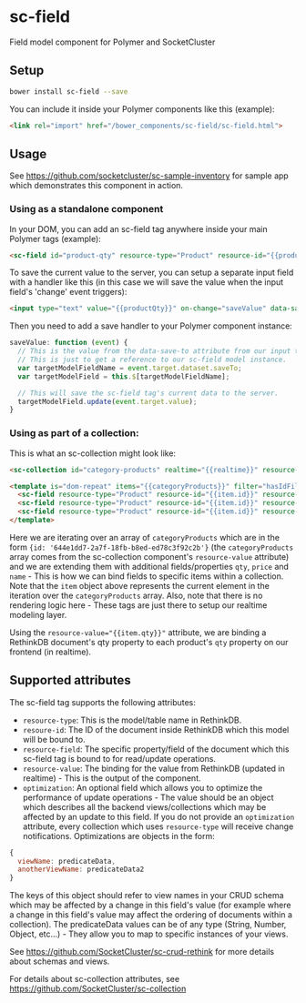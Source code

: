 # sc-field
Field model component for Polymer and SocketCluster

## Setup

```bash
bower install sc-field --save
```

You can include it inside your Polymer components like this (example):
```html
<link rel="import" href="/bower_components/sc-field/sc-field.html">
```

## Usage

See https://github.com/socketcluster/sc-sample-inventory for sample app which demonstrates this component in action.

### Using as a standalone component

In your DOM, you can add an sc-field tag anywhere inside your main Polymer <template></template> tags (example):

```html
<sc-field id="product-qty" resource-type="Product" resource-id="{{productId}}" resource-field="qty" resource-value="{{productQty}}" optimization="{{optimization}}"></sc-field>
```

To save the current value to the server, you can setup a separate input field with a handler like this
(in this case we will save the value when the input field's 'change' event triggers):

```html
<input type="text" value="{{productQty}}" on-change="saveValue" data-save-to="product-qty">
```

Then you need to add a save handler to your Polymer component instance:

```js
saveValue: function (event) {
  // This is the value from the data-save-to attribute from our input tag.
  // This is just to get a reference to our sc-field model instance.
  var targetModelFieldName = event.target.dataset.saveTo;
  var targetModelField = this.$[targetModelFieldName];

  // This will save the sc-field tag's current data to the server.
  targetModelField.update(event.target.value);
}
```

### Using as part of a collection:

This is what an sc-collection might look like:

```html
<sc-collection id="category-products" realtime="{{realtime}}" resource-type="Product" resource-value="{{categoryProducts}}" resource-view="categoryView" resource-predicate-data="{{categoryId}}" resource-page-offset="{{pageOffsetStart}}" resource-page-size="{{pageSize}}" resource-count="{{itemCount}}"></sc-collection>

```

```html
<template is="dom-repeat" items="{{categoryProducts}}" filter="hasIdFilter" observe="id">
  <sc-field resource-type="Product" resource-id="{{item.id}}" resource-field="qty" resource-value="{{item.qty}}"></sc-field>
  <sc-field resource-type="Product" resource-id="{{item.id}}" resource-field="price" resource-value="{{item.price}}"></sc-field>
  <sc-field resource-type="Product" resource-id="{{item.id}}" resource-field="name" resource-value="{{item.name}}"></sc-field>
</template>
```

Here we are iterating over an array of ```categoryProducts``` which are in the form ```{id: '644e1dd7-2a7f-18fb-b8ed-ed78c3f92c2b'}``` (the ```categoryProducts``` array comes from the sc-collection component's ```resource-value``` attribute) and we are extending them with additional fields/properties ```qty```, ```price``` and ```name``` - This is how we can bind fields to specific items within a collection.
Note that the ```item``` object above represents the current element in the iteration over the ```categoryProducts``` array.
Also, note that there is no rendering logic here - These tags are just there to setup our realtime modeling layer.

Using the ```resource-value="{{item.qty}}"``` attribute, we are binding a RethinkDB document's qty property to each product's ```qty``` property on our frontend (in realtime).

## Supported attributes

The sc-field tag supports the following attributes:

- ```resource-type```: This is the model/table name in RethinkDB.
- ```resoure-id```: The ID of the document inside RethinkDB which this model will be bound to.
- ```resource-field```: The specific property/field of the document which this sc-field tag is bound to for read/update operations.
- ```resource-value```: The binding for the value from RethinkDB (updated in realtime) - This is the output of the component.
- ```optimization```: An optional field which allows you to optimize the performance of update operations - The value should be an object which describes all the
backend views/collections which may be affected by an update to this field. If you do not provide an ```optimization``` attribute, every collection which uses ```resource-type``` will receive change notifications. Optimizations are objects in the form:

```js
{
  viewName: predicateData,
  anotherViewName: predicateData2
}
```

The keys of this object should refer to view names in your CRUD schema which may be affected by a change in this field's value (for example where a change in
this field's value may affect the ordering of documents within a collection). The predicateData values can be of any type (String, Number, Object, etc...) - They allow you to
map to specific instances of your views.

See https://github.com/SocketCluster/sc-crud-rethink for more details about schemas and views.

For details about sc-collection attributes, see https://github.com/SocketCluster/sc-collection
